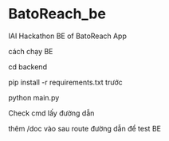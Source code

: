 # BatoReach_be
 IAI Hackathon BE of BatoReach App

cách chạy BE

cd backend

pip install -r requirements.txt trước

python main.py

Check cmd lấy đường dẫn

thêm /doc vào sau route đường dẫn để test BE
